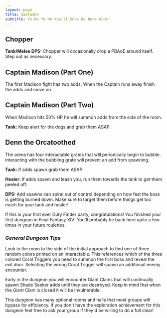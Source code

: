```yaml
---
layout: page
title: Sastasha
subtitle: Yo Ho Yo Ho You'll Sure Be Here Alot!
---
```


## Chopper

**Tank/Melee DPS:** Chopper will occasionally drop a PBAoE around itself. Step out as necessary.

## Captain Madison (Part One)

The first Madison fight has two adds. When the Captain runs away finish the adds and move on.

## Captain Madison (Part Two)<br>

When Madison hits 50% HP he will summon adds from the side of the room.

**Tank:** Keep alert for the dogs and grab them ASAP.

## Denn the Orcatoothed

The arena has four interactable grates that will periodically begin to bubble. Interacting with the bubbling grate will prevent an add from spawning.

**Tank:** If adds spawn grab them ASAP.

**Healer:** If adds spawn and leash you, run them towards the tank to get them peeled off. 

**DPS:** Add spawns can spiral out of control depending on how fast the boss is getting burned down. Make sure to target them before things get too much for your tank and healer!

If this is your first ever Duty Finder party, congratulations! You finished your first dungeon in Final Fantasy XIV! You'll probably be back here quite a few times in your future roulettes.

### *General Dungeon Tips*

Look in the room to the side of the initial approach to find one of three random colors printed on an interactable. This references which of the three colored Coral Triggers you need to summon the first boss and reveal the exit door. Selecting the wrong Coral Trigger will spawn an additional enemy encounter.

Early in the dungeon you will encounter Giant Clams that will continually spawn Shade Seeker adds until they are destroyed. Keep in mind that when the Giant Clam is closed it will be invulnerable.

This dungeon has many optional rooms and halls that most groups will bypass for efficiency. If you don't have the exploration achievement for this dungeon feel free to ask your group if they'd be willing to do a full clear!
